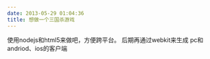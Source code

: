 ```yaml
---
date: 2013-05-29 01:04:36
title: 想做一个三国杀游戏
---
```



使用nodejs和html5来做吧，方便跨平台。
后期再通过webkit来生成 pc和andriod、ios的客户端